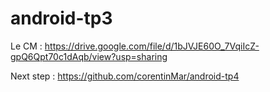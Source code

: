 # android-tp3

Le CM : https://drive.google.com/file/d/1bJVJE60O_7VqiIcZ-gpQ6Qpt70c1dAqb/view?usp=sharing

Next step : https://github.com/corentinMar/android-tp4
